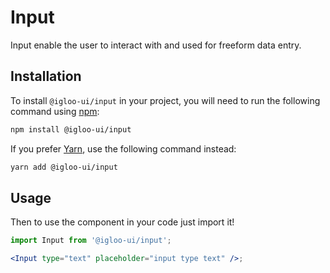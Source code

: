 # Input

Input enable the user to interact with and used for freeform data entry.

<ReferenceLinks />

## Installation

To install `@igloo-ui/input` in your project, you will need to run the following command using [npm](https://www.npmjs.com/):

```bash
npm install @igloo-ui/input
```

If you prefer [Yarn](https://classic.yarnpkg.com/en/), use the following command instead:

```bash
yarn add @igloo-ui/input
```

## Usage

Then to use the component in your code just import it!

```jsx
import Input from '@igloo-ui/input';

<Input type="text" placeholder="input type text" />;
```
